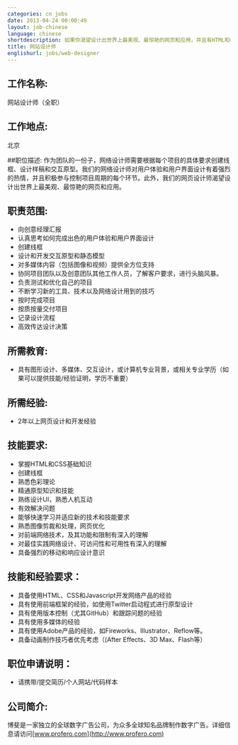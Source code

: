 ```yaml
---
categories: cn jobs
date: 2013-04-24 00:00:49
layout: job-chinese
language: chinese
shortdescription: 如果你渴望设计出世界上最美观、最惊艳的网页和应用，并且有HTML和CSS的基础，那么就快加入我们吧！
title: 网站设计师
englishurl: jobs/web-designer
---
```


## 工作名称:
网站设计师（全职）

## 工作地点:
北京

##职位描述: 
作为团队的一份子，网络设计师需要根据每个项目的具体要求创建线框、设计样稿和交互原型。我们的网络设计师对用户体验和用户界面设计有着强烈的热情，并且积极参与控制项目周期的每个环节。此外，我们的网页设计师渴望设计出世界上最美观、最惊艳的网页和应用。

## 职责范围:
* 向创意经理汇报
* 认真思考如何完成出色的用户体验和用户界面设计
* 创建线框
* 设计和开发交互原型和静态模型
* 对多媒体内容（包括图像和视频）提供全方位支持
* 协同项目团队以及创意团队其他工作人员，了解客户要求，进行头脑风暴。
* 负责测试和优化自己的项目
* 不断学习新的工具、技术以及网络设计用到的技巧
* 按时完成项目
* 按质按量交付项目
* 记录设计流程
* 高效传达设计决策

## 所需教育:
* 具有图形设计、多媒体、交互设计，或计算机专业背景，或相关专业学历（如果可以提供技能/经验证明，学历不重要）

## 所需经验:
* 2年以上网页设计和开发经验

## 技能要求:
* 掌握HTML和CSS基础知识
* 创建线框
* 熟悉色彩理论
* 精通原型知识和技能
* 熟练设计UI，熟悉人机互动
* 有效解决问题
* 能够快速学习并适应新的技术和技能要求
* 熟悉图像剪裁和处理，网页优化
* 对前端网络技术，及其功能和限制有深入的理解
* 对最佳实践网络设计、可访问性和可用性有深入的理解
* 具备强烈的移动和响应设计意识

## 技能和经验要求：
* 具备使用HTML、CSS和Javascript开发网络产品的经验
* 具有使用前端框架的经验，如使用Twitter启动程式进行原型设计
* 具有使用版本控制（尤其GitHub）和跟踪问题的经验
* 具有使用多媒体的经验
* 具有使用Adobe产品的经验，如Fireworks、Illustrator、Reflow等。
* 具备动画制作技巧者优先考虑（(After Effects、3D Max、Flash等）

## 职位申请说明：
* 请携带/提交简历/个人网站/代码样本

## 公司简介:
博斐是一家独立的全球数字广告公司，为众多全球知名品牌制作数字广告。详细信息请访问[www.profero.com](http://www.profero.com)
